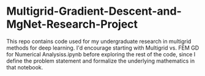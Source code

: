 # Multigrid-Gradient-Descent-and-MgNet-Research-Project

This repo contains code used for my undergraduate research in multigrid methods for deep learning.
I'd encourage starting with Multigrid vs. FEM GD for Numerical Analysiss.ipynb before exploring the rest of the code, since I define the problem statement and formalize the underlying mathematics in that notebook.

